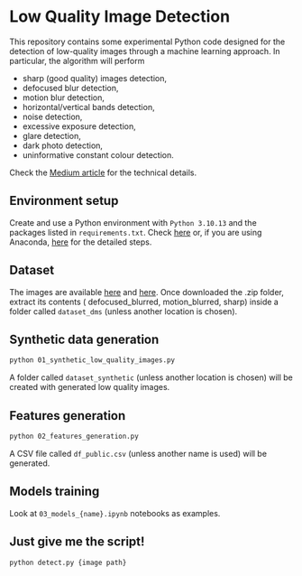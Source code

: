 # Low Quality Image Detection

This repository contains some experimental Python code designed for the detection of low-quality images through a machine learning approach. 
In particular, the algorithm will perform 
- sharp (good quality) images detection, 
- defocused blur detection, 
- motion blur detection, 
- horizontal/vertical bands detection, 
- noise detection, 
- excessive exposure detection, 
- glare detection, 
- dark photo detection, 
- uninformative constant colour detection.

Check the [Medium article](https://towardsdatascience.com/low-quality-image-detection-machine-learning-fdc2c1ba86e1?source=friends_link&sk=b63d1190b3815d67668dd927f086df2a) for the technical details.

## Environment setup

Create and use a Python environment with `Python 3.10.13` and the packages listed in `requirements.txt`. Check [here](https://docs.python.org/3/library/venv.html) or, if you are using Anaconda, [here](https://conda.io/projects/conda/en/latest/user-guide/tasks/manage-environments.html#activating-an-environment) for the detailed steps. 

## Dataset

The images are available [here](https://www.kaggle.com/datasets/kwentar/blur-dataset) and [here](https://drive.google.com/file/d/1RObmCDPeQ1Lg-V6u7dT02Pf0qH-QMcTp/view). Once downloaded the .zip folder, extract its contents ( defocused_blurred, motion_blurred, sharp) inside a folder called `dataset_dms` (unless another location is chosen). 

## Synthetic data generation

```bash
python 01_synthetic_low_quality_images.py
```

A folder called `dataset_synthetic` (unless another location is chosen) will be created with generated low quality images.

## Features generation

```bash
python 02_features_generation.py
```

A CSV file called `df_public.csv` (unless another name is used) will be generated. 

## Models training

Look at `03_models_{name}.ipynb` notebooks as examples. 

## Just give me the script!

```bash
python detect.py {image path}
```
